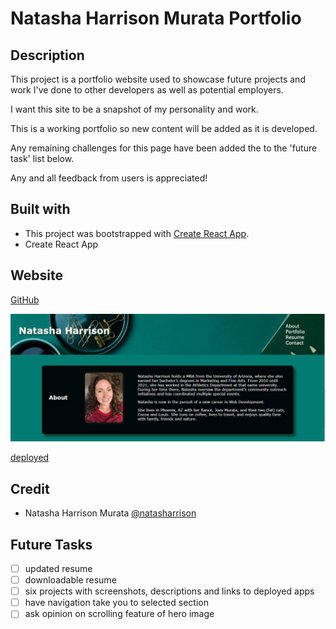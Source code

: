# Natasha Harrison Murata Portfolio

## Description

This project is a portfolio website used to showcase future projects and work I've done to other developers as well as potential employers.

I want this site to be a snapshot of my personality and work.

This is a working portfolio so new content will be added as it is developed.

Any remaining challenges for this page have been added the to the 'future task' list below.

Any and all feedback from users is appreciated!

## Built with

- This project was bootstrapped with [Create React App](https://github.com/facebook/create-react-app).
- Create React App

## Website

[GitHub](https://github.com/natasharrison/natasharrison_portfolio.git)

![screenshot](./src/assets/screenshot/screenshot.JPG)

[deployed](https://natasharrison.github.io/natasharrison_portfolio/)

## Credit

- Natasha Harrison Murata [@natasharrison](https://github.com/natasharrison)

## Future Tasks

- [ ] updated resume
- [ ] downloadable resume
- [ ] six projects with screenshots, descriptions and links to deployed apps
- [ ] have navigation take you to selected section
- [ ] ask opinion on scrolling feature of hero image
